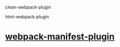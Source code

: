 clean-webpack-plugin

html-webpack-plugin

# **[webpack-manifest-plugin](https://github.com/danethurber/webpack-manifest-plugin)**